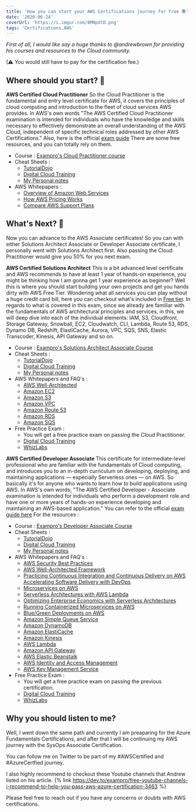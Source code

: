 ```yaml
---
title: 'How you can start your AWS Certifications journey for free 📚'
date: '2020-06-24'
coverUrl: 'https://i.imgur.com/8MNpdtD.png'
tags: 'Certifications,AWS'
---
```


*First of all, I would like say a huge thanks to @andrewbrown for providing his courses and resources to the Cloud community.*

(⚠ You would still have to pay for the certification fee.)


## Where should you start? 🤩

**AWS Certified Cloud Practitioner**
So the Cloud Practitioner is the fundamental and entry level certificate for AWS, it covers the principles of cloud computing and introduction to the fleet of cloud services AWS provides.
In AWS's own words "The AWS Certified Cloud Practitioner examination is intended for individuals who have the knowledge and skills necessary to effectively demonstrate an overall understanding of the AWS Cloud, independent of specific technical roles addressed by other AWS Certifications."
Also, here is the official [exam guide](https://d1.awsstatic.com/training-and-certification/docs-cloud-practitioner/AWS-Certified-Cloud-Practitioner_Exam-Guide.pdf)
There are some free resources, and you can totally rely on them.
- Course : [Exampro's Cloud Practitioner course](https://youtu.be/3hLmDS179YE)
- Cheat Sheets : 
  - [TutorialDojo](https://tutorialsdojo.com/aws-cheat-sheets/)
  - [Digital Cloud Training](https://digitalcloud.training/certification-training/aws-certified-cloud-practitioner/)
  - [My Personal notes](https://rishabkumar7.github.io/CloudNotes/)
- AWS Whitepapers : 
  - [Overview of Amazon Web Services](https://d0.awsstatic.com/whitepapers/aws-overview.pdf0)
  - [How AWS Pricing Works](http://d1.awsstatic.com/whitepapers/aws_pricing_overview.pdf)
  - [Compare AWS Support Plans](https://aws.amazon.com/premiumsupport/plans/)

## What's Next? 🤔

Now you can advance to the AWS Associate certificates!
So you can with either Solutions Architect Associate or Developer Associate certificate, I personally went with Solutions Architect first. Also passing the Cloud Practitioner would give you 50% for you next exam.

**AWS Certified Solutions Architect**
This is a bit advanced level certificate and AWS recommends to have at least 1 year of hands-on experience, you might be thinking how I am gonna get 1 year experience as beginner? Well this is where you should start building your own projects and get you hands dirty with AWS Free Tier. Wondering what all services you can play without a huge credit card bill, here you can checkout what's included in [Free tier](https://aws.amazon.com/free/?all-free-tier.sort-by=item.additionalFields.SortRank&all-free-tier.sort-order=asc).
In regards to what is covered in this exam, since we already are familiar with the fundamentals of AWS architectural principles and services, in this, we will deep dive into each of the individual elements: IAM, S3, Cloudfront, Storage Gateway, Snowball, EC2, Cloudwatch, CLI, Lambda, Route 53, RDS, Dynamo DB, Redshift, ElastiCache, Aurora, VPC, SQS, SNS, Elastic Transcoder, Kinesis, API Gateway and so on.

- Course : [Exampro's Solutions Architect Associate Course](https://youtu.be/Ia-UEYYR44s)
- Cheat Sheets :
  - [TutorialDojo](https://tutorialsdojo.com/aws-cheat-sheets/)
  - [Digital Cloud Training](https://digitalcloud.training/certification-training/aws-solutions-architect-associate/)
  - [My Personal notes](https://rishabkumar7.github.io/CloudNotes/)
- AWS Whitepapers and FAQ's : 
  - [AWS Well-Architected](https://aws.amazon.com/architecture/well-architected/) 
  - [Amazon EC2](https://aws.amazon.com/ec2/faqs/)
  - [Amazon S3](https://aws.amazon.com/s3/faqs/)
  - [Amazon VPC](https://aws.amazon.com/vpc/faqs/)
  - [Amazon Route 53](https://aws.amazon.com/route53/faqs/)
  - [Amazon RDS](https://aws.amazon.com/rds/faqs/)
  - [Amazon SQS](https://aws.amazon.com/sqs/faqs/)
- Free Practice Exam : 
  - You will get a free practice exam on passing the Cloud Practitioner.
  - [Digital Cloud Training](https://digitalcloud.training/quizzes/aws-certified-solutions-architect-associate-free-practice-questions/)
  - [WhizLabs](https://www.whizlabs.com/aws-solutions-architect-associate/free-test/)

**AWS Certified Developer Associate**
This certificate for intermediate-level professional who are familiar with the fundamentals of Cloud computing, and introduces you to an in-depth curriculum on developing, deploying, and maintaining applications — especially Serverless ones — on AWS.
So basically it's for anyone who wants to learn how to build applications using AWS.
In AWS's own words, "The AWS Certified Developer - Associate examination is intended for individuals who perform a development role and have one or more years of hands-on experience developing and maintaining an AWS-based application."
You can refer to the official [exam guide here](https://d1.awsstatic.com/training-and-certification/docs-dev-associate/AWS-Certified-Developer-Associate_Exam-Guide.pdf)
For the resources :  
- Course : [Exampro's Developer Associate Course](https://youtu.be/RrKRN9zRBWs)
- Cheat Sheets :
  - [TutorialDojo](https://tutorialsdojo.com/aws-cheat-sheets/)
  - [Digital Cloud Training](https://digitalcloud.training/certification-training/aws-developer-associate/)
  - [My Personal notes](https://rishabkumar7.github.io/CloudNotes/)
- AWS Whitepapers and FAQ's : 
  - [AWS Security Best Practices](https://d0.awsstatic.com/whitepapers/Security/AWS_Security_Best_Practices.pdf)
  - [AWS Well-Architected Framework](https://d0.awsstatic.com/whitepapers/architecture/AWS_Well-Architected_Framework.pdf) 
  - [Practicing Continuous Integration and Continuous Delivery on AWS Accelerating Software Delivery with DevOps](https://d1.awsstatic.com/whitepapers/DevOps/practicing-continuous-integration-continuous-delivery-on-AWS.pdf)
  - [Microservices on AWS](https://d1.awsstatic.com/whitepapers/microservices-on-aws.pdf)
  - [Serverless Architectures with AWS Lambda](https://d1.awsstatic.com/whitepapers/serverless-architectures-with-aws-lambda.pdf)
  - [Optimizing Enterprise Economics with Serverless Architectures](https://d1.awsstatic.com/whitepapers/optimizing-enterprise-economics-serverless-architectures.pdf)
  - [Running Containerized Microservices on AWS](https://d1.awsstatic.com/whitepapers/DevOps/running-containerized-microservices-on-aws.pdf)
  - [Blue/Green Deployments on AWS](https://d1.awsstatic.com/whitepapers/AWS_Blue_Green_Deployments.pdf)
  - [Amazon Simple Queue Service](https://aws.amazon.com/sqs/faqs/)
  - [Amazon DynamoDB](https://aws.amazon.com/dynamodb/faqs/)
  - [Amazon ElastiCache](https://aws.amazon.com/elasticache/faqs/)
  - [Amazon Kinesis](https://aws.amazon.com/kinesis/data-streams/faqs/)
  - [AWS Lambda](https://aws.amazon.com/lambda/faqs/)
  - [Amazon API Gateway](https://aws.amazon.com/api-gateway/faqs/)
  - [AWS Elastic Beanstalk](https://aws.amazon.com/elasticbeanstalk/faqs/)
  - [AWS Identity and Access Management](https://aws.amazon.com/iam/faqs/)
  - [AWS Key Management Service](https://aws.amazon.com/kms/faqs/)
- Free Practice Exam : 
  - You will get a free practice exam on passing the previous certification.
  - [Digital Cloud Training](https://digitalcloud.training/aws-developer-associate-free-practice-exam-questions/)
  - [WhizLabs](https://www.whizlabs.com/aws-developer-associate/free-test/)

## Why you should listen to me?
Well, I went down the same path and currently I am preaparing for the Azure Fundamentals Certifications, and after that I will be continuing my AWS journey with the SysOps Associate Certification.

You can follow me on Twitter to be part of my #AWSCertified and #AzureCertfied journey.

I also highly recommend to checkout these Youtube channels that Andrew listed on his article.
{% link https://dev.to/exampro/free-youtube-channels-i-recommend-to-help-you-pass-aws-azure-certification-3463 %}


Please feel free to reach out if you have any concerns or doubts with AWS certifications.
